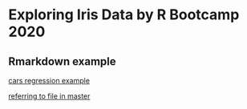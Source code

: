 # Exploring Iris Data by R Bootcamp 2020

## Rmarkdown example
[cars regression example](markdown_example.md)

[referring to file in master](../Iris-repo/markdown_example.html)

